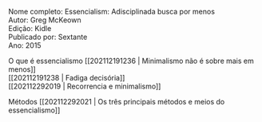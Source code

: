 Nome completo: Essencialism: Adisciplinada busca por menos  
Autor: Greg McKeown  
Edição: Kidle  
Publicado por: Sextante  
Ano: 2015  

O que é essencialismo
[[202112191236 | Minimalismo não é sobre mais em menos]]  
[[202112191238 | Fadiga decisória]]  
[[202112292019 | Recorrencia e minimalismo]]  

Métodos
[[202112292021 | Os três principais métodos e meios do essencialismo]]  

